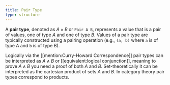 ```yaml
---
title: Pair Type
type: structure
---
```


A **pair type**, denoted as $A \times B$ or `Pair A B`, represents a value that is a pair of values, one of type $A$ and one of type $B$. Values of a pair type are typically constructed using a pairing operation (e.g., `(a, b)` where `a` is of type A and `b` is of type B).

Logically via the [[mention:Curry-Howard Correspondence]] pair types can be interpreted as $A \land B$ or [[equivalent:logical conjunction]], meaning to prove $A \land B$ you need a proof of both $A$ and $B$. Set-theoretically it can be interpreted as the cartesian product of sets $A$ and $B$. In category theory pair types correspond to products.
